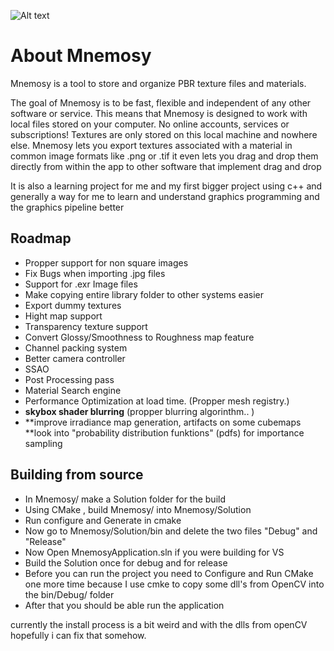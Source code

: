
![Alt text](Mnemosy/Resources/Textures/ApplicationScreenshot.png?raw=true "screenshot")

#  About Mnemosy

Mnemosy is a tool to store and organize PBR texture files and materials.

The goal of Mnemosy is to be fast, flexible and independent of any other software or service.
This means that Mnemosy is designed to work with local files stored on your computer. No online accounts, services or subscriptions!
Textures are only stored on this local machine and nowhere else.
Mnemosy lets you export textures associated with a material in common image formats like .png or .tif
it even lets you drag and drop them directly from within the app to other software that implement drag and drop

It is also  a learning project for me and my first bigger project using c++ and generally a way for me to learn and understand graphics programming and the graphics pipeline better


## Roadmap

- Propper support for non square images
- Fix Bugs when importing .jpg files
- Support for .exr Image files
- Make copying entire library folder to other systems easier
- Export dummy textures
- Hight map support
- Transparency texture support
- Convert Glossy/Smoothness to Roughness map feature
- Channel packing system
- Better camera controller
- SSAO
- Post Processing pass
- Material Search engine
- Performance Optimization at load time. (Propper mesh registry.)
- **skybox shader blurring** (propper blurring algorinthm.. )
- **improve irradiance map generation, artifacts on some cubemaps
	**look into "probability distribution funktions" (pdfs) for importance sampling


## Building from source

- In Mnemosy/  make a Solution folder for the build
- Using CMake , build Mnemosy/ into Mnemosy/Solution
- Run configure and Generate in cmake
- Now go to Mnemosy/Solution/bin and delete the two files "Debug" and "Release"
- Now Open MnemosyApplication.sln if you were building for VS
- Build the Solution once for debug and for release
-  Before you can run the project you need to Configure and Run CMake one more time because I use cmke to copy some dll's from OpenCV into the bin/Debug/ folder
- After that you should be able run the application

currently the install process is a bit weird and with the dlls from openCV hopefully i can fix that somehow.
